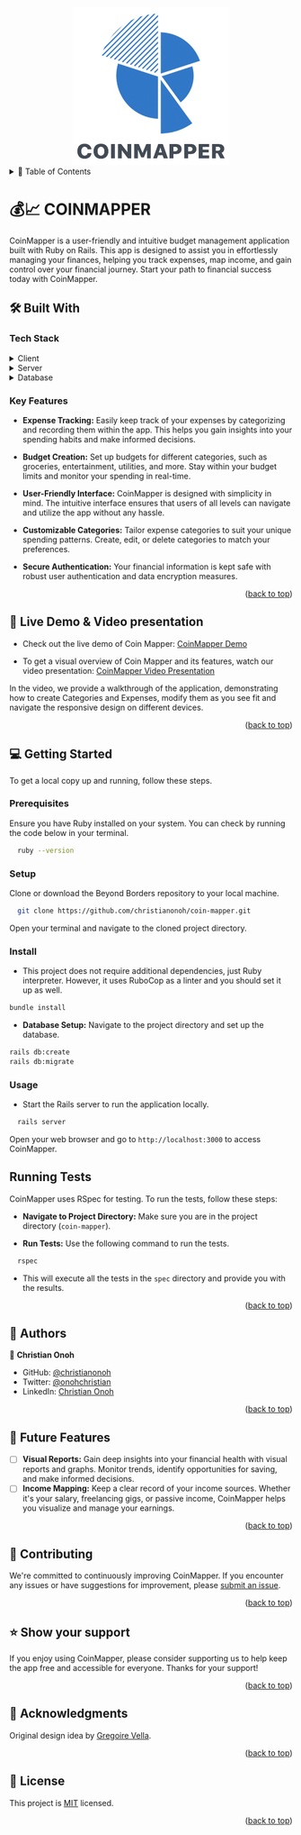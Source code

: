 <a name="readme-top"></a>

<div align="center">
  <img src="./app/assets/images/logo.png" alt="logo" width="280"  height="auto" />
  <br/>

  <!-- <h3><b>Book Town</b></h3> -->

</div>

<!-- TABLE OF CONTENTS -->
<details>
<summary> 📗 Table of Contents</summary>

- [📖 About the Project](#about-project)
  - [🛠 Built With](#built-with)
    - [Tech Stack](#tech-stack)
    - [Key Features](#key-features)
  - [🚀 Live Demo & Video presentation](#live-demo)
- [💻 Getting Started](#getting-started)
  - [Setup](#setup)
  - [Prerequisites](#prerequisites)
  - [Install](#install)
  - [Usage](#usage)
  - [Run tests](#run-tests)
- [👥 Authors](#authors)
- [🔭 Future Features](#future-features)
- [🤝 Contributing](#contributing)
- [⭐️ Show your support](#support)
- [🙏 Acknowledgements](#acknowledgements)
<!-- - [❓ FAQ (OPTIONAL)](#faq) -->
- [📝 License](#license)
</details>
<!-- PROJECT DESCRIPTION -->

# 💰📈 COINMAPPER <a name="about-project"></a>

CoinMapper is a user-friendly and intuitive budget management application built with Ruby on Rails. This app is designed to assist you in effortlessly managing your finances, helping you track expenses, map income, and gain control over your financial journey. Start your path to financial success today with CoinMapper.
## 🛠 Built With <a name="built-with"></a>

### Tech Stack <a name="tech-stack"></a>

<details>
  <summary>Client</summary>
  <ul>
    <li><a href="https://rubyonrails.org">Ruby on Rails</a></li>
  </ul>
</details>

<details>
  <summary>Server</summary>
  <ul>
    <li>LocalHost</li>
  </ul>
</details>

<details>
<summary>Database</summary>
  <ul>
    <li><a href="https://www.postgresql.org/">PostgreSQL</a></li>
  </ul>
</details>

<!-- Features -->

### Key Features <a name="key-features"></a>

- **Expense Tracking:** Easily keep track of your expenses by categorizing and recording them within the app. This helps you gain insights into your spending habits and make informed decisions.

- **Budget Creation:** Set up budgets for different categories, such as groceries, entertainment, utilities, and more. Stay within your budget limits and monitor your spending in real-time.

- **User-Friendly Interface:** CoinMapper is designed with simplicity in mind. The intuitive interface ensures that users of all levels can navigate and utilize the app without any hassle.

- **Customizable Categories:** Tailor expense categories to suit your unique spending patterns. Create, edit, or delete categories to match your preferences.

- **Secure Authentication:** Your financial information is kept safe with robust user authentication and data encryption measures.

<p align="right">(<a href="#readme-top">back to top</a>)</p>

<!-- LIVE DEMO -->

## 🚀 Live Demo & Video presentation<a name="live-demo"></a>

- Check out the live demo of Coin Mapper: [CoinMapper Demo](https://theweather360.onrender.com/)

- To get a visual overview of Coin Mapper and its features, watch our video presentation: [CoinMapper Video Presentation](https://www.loom.com/share/d9931e4bfc7b46f5a08a69dab1bf04da)

In the video, we provide a walkthrough of the application, demonstrating how to create Categories and Expenses, modify them as you see fit and navigate the responsive design on different devices.

<p align="right">(<a href="#readme-top">back to top</a>)</p>  

<!-- GETTING STARTED -->

## 💻 Getting Started <a name="getting-started"></a>

To get a local copy up and running, follow these steps.

### Prerequisites

Ensure you have Ruby installed on your system. You can check by running the code below in your terminal.
```sh
  ruby --version
```
### Setup

Clone or download the Beyond Borders repository to your local machine.
```sh
  git clone https://github.com/christianonoh/coin-mapper.git
```
Open your terminal and navigate to the cloned project directory.

### Install

- This project does not require additional dependencies, just Ruby interpreter. However, it uses RuboCop as a linter and you should set it up as well.

```sh
bundle install
```
- **Database Setup:** Navigate to the project directory and set up the database.
```sh
rails db:create
rails db:migrate
```
### Usage
 - Start the Rails server to run the application locally.

```sh
  rails server
```
Open your web browser and go to `http://localhost:3000` to access CoinMapper.

## Running Tests

CoinMapper uses RSpec for testing. To run the tests, follow these steps:

- **Navigate to Project Directory:** Make sure you are in the project directory (`coin-mapper`).

- **Run Tests:** Use the following command to run the tests.
```sh
  rspec
```
- This will execute all the tests in the `spec` directory and provide you with the results.

<p align="right">(<a href="#readme-top">back to top</a>)</p>

<!-- AUTHORS -->

## 👥 Authors <a name="authors"></a>

👤 **Christian Onoh**

- GitHub: [@christianonoh](https://github.com/christianonoh)
- Twitter: [@onohchristian](https://twitter.com/onohchristian)
- LinkedIn: [Christian Onoh](https://www.linkedin.com/in/christianonoh)

<p align="right">(<a href="#readme-top">back to top</a>)</p>

<!-- FUTURE FEATURES -->

## 🔭 Future Features <a name="future-features"></a>

- [ ] **Visual Reports:** Gain deep insights into your financial health with visual reports and graphs. Monitor trends, identify opportunities for saving, and make informed decisions.
- [ ] **Income Mapping:** Keep a clear record of your income sources. Whether it's your salary, freelancing gigs, or passive income, CoinMapper helps you visualize and manage your earnings.
<p align="right">(<a href="#readme-top">back to top</a>)</p>

<!-- CONTRIBUTING -->

## 🤝 Contributing <a name="contributing"></a>

We're committed to continuously improving CoinMapper. If you encounter any issues or have suggestions for improvement, please [submit an issue](https://github.com/christianonoh/coin-mapper/issues).

<p align="right">(<a href="#readme-top">back to top</a>)</p>

<!-- SUPPORT -->

## ⭐️ Show your support <a name="support"></a>

If you enjoy using CoinMapper, please consider supporting us to help keep the app free and accessible for everyone. Thanks for your support!

<p align="right">(<a href="#readme-top">back to top</a>)</p>

<!-- ACKNOWLEDGEMENTS -->

## 🙏 Acknowledgments <a name="acknowledgements"></a>

Original design idea by [Gregoire Vella](https://www.behance.net/gregoirevella).

<p align="right">(<a href="#readme-top">back to top</a>)</p>


<!-- LICENSE -->

## 📝 License <a name="license"></a>

This project is [MIT](./LICENSE) licensed.

<p align="right">(<a href="#readme-top">back to top</a>)</p>
